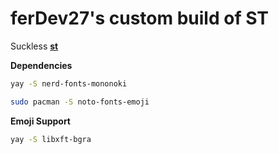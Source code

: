# ferDev27's custom build of ST

Suckless **[st](https://st.suckless.org/)**

**Dependencies**

```bash
yay -S nerd-fonts-mononoki
```

```bash
sudo pacman -S noto-fonts-emoji
```

**Emoji Support**
```bash
yay -S libxft-bgra
```
